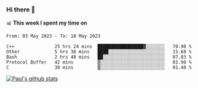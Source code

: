### Hi there 👋

📊 **This week I spent my time on**
<!--START_SECTION:waka-->

```text
From: 03 May 2023 - To: 10 May 2023

C++               25 hrs 24 mins  █████████████████▓░░░░░░░   70.98 %
Other             5 hrs 36 mins   ████░░░░░░░░░░░░░░░░░░░░░   15.68 %
Bash              2 hrs 48 mins   ██░░░░░░░░░░░░░░░░░░░░░░░   07.83 %
Protocol Buffer   42 mins         ▒░░░░░░░░░░░░░░░░░░░░░░░░   01.98 %
C                 30 mins         ▒░░░░░░░░░░░░░░░░░░░░░░░░   01.40 %
```

<!--END_SECTION:waka-->


[![Paul's github stats](https://github-readme-stats.vercel.app/api?username=mickeyouyou&theme=dracula&show_icons=true)](https://github.com/anuraghazra/github-readme-stats)
